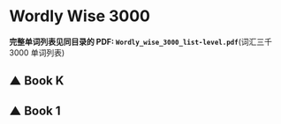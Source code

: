 # Wordly Wise 3000



**完整单词列表见同目录的 PDF: `Wordly_wise_3000_list-level.pdf`**(词汇三千 3000 单词列表)



## ▲ Book K


## ▲ Book 1

